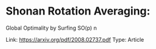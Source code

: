 # Shonan Rotation Averaging:
Global Optimality by Surfing SO(p)
n

Link: https://arxiv.org/pdf/2008.02737.pdf
Type: Article